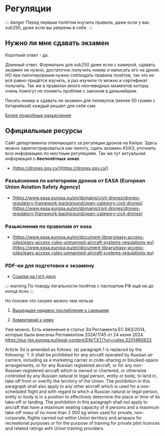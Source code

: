 # Регуляции

::: danger
Перед первым полётом изучить правила, даже если у вас sub250, даже если вы уверены в себе.
:::

## Нужно ли мне сдавать экзамен

Короткий ответ - да.

Длинный ответ. Формально для sub250 даже если с камерой, сдавать экзамен не нужно, достаточно получить номер и написать его на дроне.
НО при пилотировании нужно соблюдать правила полётов, так что их всё равно придётся изучить, а раз изучили то можно и сертификат получить.
Так же в правилах много неочевидных моментов которы очень помогут не поиметь проблем с законом в дальнейшем.

Писать номер и сдавать ли экзамен для типивупов (менее 50 грамм с батарейкой) каждый решает для себя сам.

[Более подробные разьяснения](https://docs.google.com/document/d/1L651guIPEx7DsjbrdqVK3z9i32WbjggryuvyKEmNTs8/edit?tab=t.0)

## Официальные ресурсы

Сайт департамента отвечающего за регуляции дронов на Кипре. Здесь можно зарегистрироваться как пилоту, сдать экзамен А1/А3, уточнить всю информацию по местным регуляциям.
Так же тут актуальная информация о **бесполётных зонах**

* [https://drones.gov.cy/](https://drones.gov.cy/)

### Разъяснения по категориям дронов от EASA (European Union Aviation Safety Agency)

* [https://www.easa.europa.eu/en/domains/civil-drones/drones-regulatory-framework-background/open-category-civil-drones](https://www.easa.europa.eu/en/domains/civil-drones/drones-regulatory-framework-background/open-category-civil-drones)

### Разьяснения по правилам от easa

* [https://www.easa.europa.eu/en/document-library/easy-access-rules/easy-access-rules-unmanned-aircraft-systems-regulations-eu](https://www.easa.europa.eu/en/document-library/easy-access-rules/easy-access-rules-unmanned-aircraft-systems-regulations-eu)

### PDF-ки для подготовки к экзамену

* [Ссылка на гугл диск](https://drive.google.com/drive/folders/1pH_cyFa56Zl--Wqkbme7YXm0dYDHVVru)

::: warning
По поводу легальности полётов с паспортом РФ ещё не до конца ясно
:::

Но похоже что скорее можно чем нельзя

1. [Вышедшее недавно послабление к санкциям](https://eur-lex.europa.eu/eli/reg/2024/1745/oj)

2. [Коментарий к нему](https://habr.com/ru/articles/825140/)

Уже можно. Есть изменения в статье 3d Регламента ЕС 883/2014, которые были внесены Регламентом 2024/1745 от 24 июня 2024. https://eur-lex.europa.eu/legal-content/EN/TXT/?uri=celex:32014R0833 

Article 3d is amended as follows:
(a) paragraph 1 is replaced by the following: ‘1. It shall be prohibited for any aircraft operated by Russian air carriers, including as a marketing carrier in code-sharing or blocked-space arrangements, or for any Russian registered aircraft, or for any non-Russian-registered aircraft which is owned or chartered, or otherwise controlled by any Russian natural or legal person, entity or body, to land in, take off from or overfly the territory of the Union. The prohibition in this paragraph shall also apply to any other aircraft which is used for a non-scheduled flight and with regard to which a Russian natural or legal person, entity or body is in a position to effectively determine the place or time of its take-off or landing. The prohibition in this paragraph shall not apply to aircraft that have a maximum seating capacity of 4 persons and a maximum take-off mass of no more than 2 000 kg when used for private, non-corporate, flights carried out within Union territory and airspace for recreational purposes or for the purpose of training for private pilot licences and related ratings with Union training providers.

